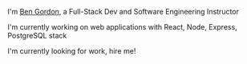 I'm [Ben Gordon](https://benjaminwgordon.github.io/portfolio/), a Full-Stack Dev and Software Engineering Instructor

I'm currently working on web applications with React, Node, Express, PostgreSQL stack

I'm currently looking for work, hire me! 

